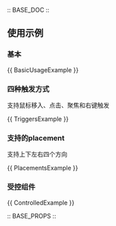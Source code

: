 :: BASE_DOC ::

## 使用示例

### 基本

{{ BasicUsageExample }}

### 四种触发方式

支持鼠标移入、点击、聚焦和右键触发

{{ TriggersExample }}

### 支持的placement

支持上下左右四个方向

{{ PlacementsExample }}

### 受控组件

{{ ControlledExample }}

:: BASE_PROPS ::